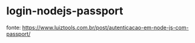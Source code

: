 # login-nodejs-passport
fonte: https://www.luiztools.com.br/post/autenticacao-em-node-js-com-passport/
